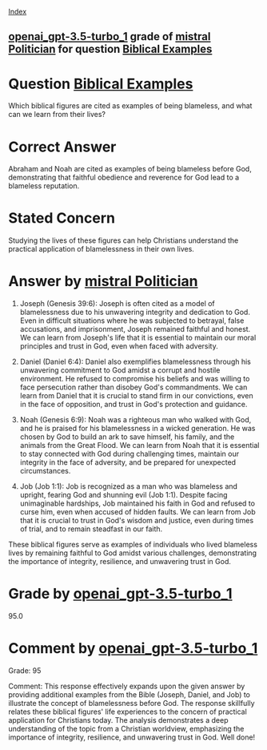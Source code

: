 
[Index](../../../../index.md)
## [openai_gpt-3.5-turbo_1](../../../grading_models/openai_gpt-3.5-turbo_1.md) grade of [mistral Politician](../../../answering_models/mistral_Politician.md) for question [Biblical Examples](../../../questions/Biblical_Examples.md)

# Question [Biblical Examples](../../../questions/Biblical_Examples.md)
Which biblical figures are cited as examples of being blameless, and what can we learn from their lives?

# Correct Answer
Abraham and Noah are cited as examples of being blameless before God, demonstrating that faithful obedience and reverence for God lead to a blameless reputation.

# Stated Concern
Studying the lives of these figures can help Christians understand the practical application of blamelessness in their own lives.

# Answer by [mistral Politician](../../../answering_models/mistral_Politician.md)
1. Joseph (Genesis 39:6): Joseph is often cited as a model of blamelessness due to his unwavering integrity and dedication to God. Even in difficult situations where he was subjected to betrayal, false accusations, and imprisonment, Joseph remained faithful and honest. We can learn from Joseph's life that it is essential to maintain our moral principles and trust in God, even when faced with adversity.

2. Daniel (Daniel 6:4): Daniel also exemplifies blamelessness through his unwavering commitment to God amidst a corrupt and hostile environment. He refused to compromise his beliefs and was willing to face persecution rather than disobey God's commandments. We can learn from Daniel that it is crucial to stand firm in our convictions, even in the face of opposition, and trust in God's protection and guidance.

3. Noah (Genesis 6:9): Noah was a righteous man who walked with God, and he is praised for his blamelessness in a wicked generation. He was chosen by God to build an ark to save himself, his family, and the animals from the Great Flood. We can learn from Noah that it is essential to stay connected with God during challenging times, maintain our integrity in the face of adversity, and be prepared for unexpected circumstances.

4. Job (Job 1:1): Job is recognized as a man who was blameless and upright, fearing God and shunning evil (Job 1:1). Despite facing unimaginable hardships, Job maintained his faith in God and refused to curse him, even when accused of hidden faults. We can learn from Job that it is crucial to trust in God's wisdom and justice, even during times of trial, and to remain steadfast in our faith.

These biblical figures serve as examples of individuals who lived blameless lives by remaining faithful to God amidst various challenges, demonstrating the importance of integrity, resilience, and unwavering trust in God.

# Grade by [openai_gpt-3.5-turbo_1](../../../grading_models/openai_gpt-3.5-turbo_1.md)
95.0

# Comment by [openai_gpt-3.5-turbo_1](../../../grading_models/openai_gpt-3.5-turbo_1.md)
Grade: 95

Comment: This response effectively expands upon the given answer by providing additional examples from the Bible (Joseph, Daniel, and Job) to illustrate the concept of blamelessness before God. The response skillfully relates these biblical figures' life experiences to the concern of practical application for Christians today. The analysis demonstrates a deep understanding of the topic from a Christian worldview, emphasizing the importance of integrity, resilience, and unwavering trust in God. Well done!

